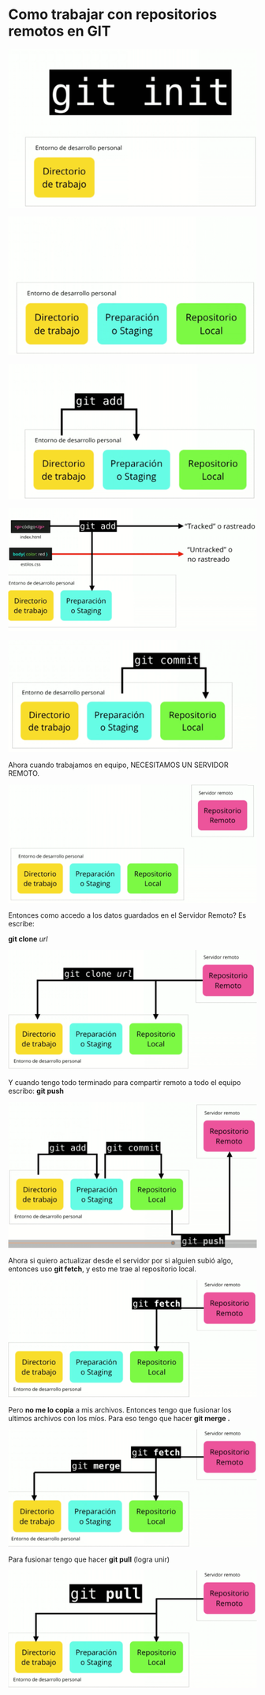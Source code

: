 # Como trabajar con repositorios remotos en GIT
![alt text](<Images/Untitled 6.png>)

![alt text](<Images/Untitled 7.png>)

![alt text](<Images/Untitled 8.png>)

![alt text](<Images/Untitled 9.png>)

![alt text](<Images/Untitled 10.png>)

Ahora cuando trabajamos en equipo, NECESITAMOS UN SERVIDOR REMOTO.

![alt text](<Images/Untitled 11.png>)

Entonces como accedo a los datos guardados en el Servidor Remoto? Es escribe:

**git clone** *url*

![alt text](<Images/Untitled 12.png>)

Y cuando tengo todo terminado para compartir remoto a todo el equipo escribo:
**git push**

![alt text](<Images/Untitled 13.png>)

Ahora si quiero actualizar desde el servidor por si alguien subió algo, entonces uso **git fetch**, y esto me trae al repositorio local.

![alt text](<Images/Untitled 14.png>)

Pero **no me lo copia** a mis archivos. Entonces tengo que fusionar los ultimos archivos con los míos. Para eso tengo que hacer **git merge .**

![alt text](<Images/Untitled 15.png>)

Para fusionar tengo que hacer **git pull** (logra unir)

![alt text](<Images/Untitled 16.png>)